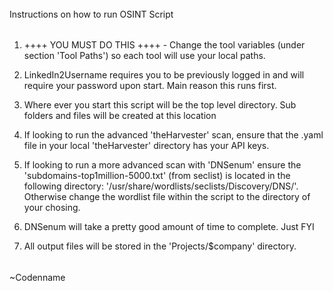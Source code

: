 ######

Instructions on how to run OSINT Script


######

1. ++++ YOU MUST DO THIS ++++ - Change the tool variables (under section 'Tool Paths') so each tool will use your local paths.

2. LinkedIn2Username requires you to be previously logged in and will require your password upon start. Main reason this runs first. 

3. Where ever you start this script will be the top level directory. Sub folders and files will be created at this location

4. If looking to run the advanced 'theHarvester' scan, ensure that the .yaml file in your local 'theHarvester' directory has your API keys.

4. If looking to run a more advanced scan with 'DNSenum' ensure the 'subdomains-top1million-5000.txt' (from seclist) is located in the following directory: '/usr/share/wordlists/seclists/Discovery/DNS/'. Otherwise change the wordlist file within the script to the directory of your chosing. 

5. DNSenum will take a pretty good amount of time to complete. Just FYI

6. All output files will be stored in the 'Projects/$company' directory.   


######


   ~Codenname
